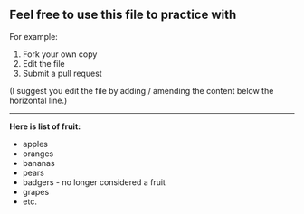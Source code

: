 ## Feel free to use this file to practice with

For example: 
  1. Fork your own copy
  2. Edit the file
  3. Submit a pull request

(I suggest you edit the file by adding / amending the content below the horizontal line.) 

---

**Here is list of fruit:**
* apples
* oranges
* bananas
* pears
* badgers - no longer considered a fruit
* grapes
* etc.
